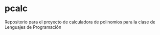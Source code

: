 # pcalc
Repositorio para el proyecto de calculadora de polinomios para la clase de Lenguajes de Programación
